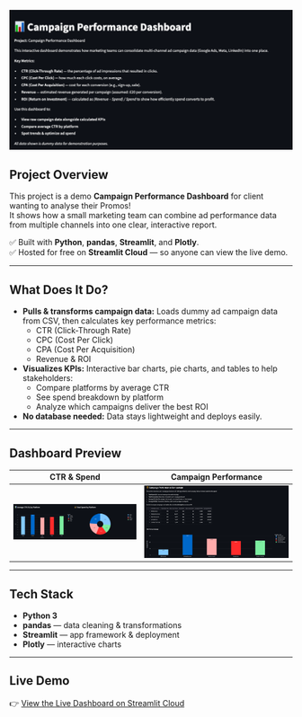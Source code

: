 ![Dashboard Screenshot](screenshots/dashboard_overview.png)

## Project Overview

This project is a demo **Campaign Performance Dashboard** for client wanting to analyse their Promos!  
It shows how a small marketing team can combine ad performance data from multiple channels into one clear, interactive report.

✅ Built with **Python**, **pandas**, **Streamlit**, and **Plotly**.  
✅ Hosted for free on **Streamlit Cloud** — so anyone can view the live demo.

---

## What Does It Do?

- **Pulls & transforms campaign data:** Loads dummy ad campaign data from CSV, then calculates key performance metrics:
  - CTR (Click-Through Rate)
  - CPC (Cost Per Click)
  - CPA (Cost Per Acquisition)
  - Revenue & ROI
- **Visualizes KPIs:** Interactive bar charts, pie charts, and tables to help stakeholders:
  - Compare platforms by average CTR
  - See spend breakdown by platform
  - Analyze which campaigns deliver the best ROI
- **No database needed:** Data stays lightweight and deploys easily.

---

## Dashboard Preview

| CTR & Spend                                        | Campaign Performance                                        |
| -------------------------------------------------- | ----------------------------------------------------------- |
| ![CTR and Spend](screenshots/ctr_spend_charts.png) | ![Campaign Comparison](screenshots/campaign_comparison.png) |

---

## Tech Stack

- **Python 3**
- **pandas** — data cleaning & transformations
- **Streamlit** — app framework & deployment
- **Plotly** — interactive charts

---

## Live Demo

👉 [View the Live Dashboard on Streamlit Cloud]()
